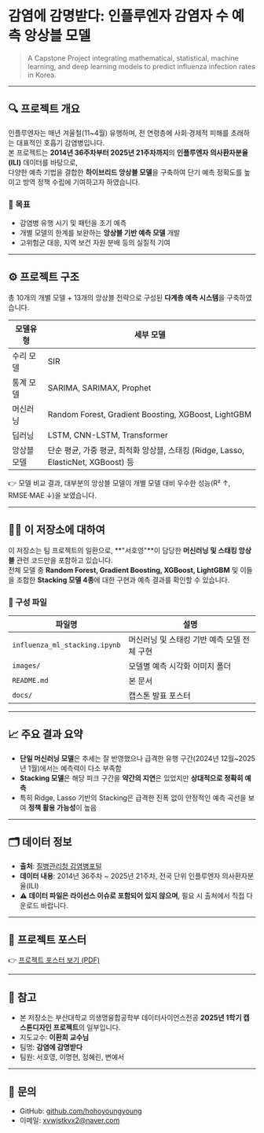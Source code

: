 # 감염에 감명받다: 인플루엔자 감염자 수 예측 앙상블 모델

> A Capstone Project integrating mathematical, statistical, machine learning, and deep learning models to predict influenza infection rates in Korea.

---

## 🔍 프로젝트 개요

인플루엔자는 매년 겨울철(11~4월) 유행하며, 전 연령층에 사회·경제적 피해를 초래하는 대표적인 호흡기 감염병입니다.  
본 프로젝트는 **2014년 36주차부터 2025년 21주차까지**의 **인플루엔자 의사환자분율(ILI)** 데이터를 바탕으로,  
다양한 예측 기법을 결합한 **하이브리드 앙상블 모델**을 구축하여 단기 예측 정확도를 높이고 방역 정책 수립에 기여하고자 하였습니다.

### 🎯 목표
- 감염병 유행 시기 및 패턴을 조기 예측
- 개별 모델의 한계를 보완하는 **앙상블 기반 예측 모델** 개발
- 고위험군 대응, 지역 보건 자원 분배 등의 실질적 기여

---

## ⚙ 프로젝트 구조

총 10개의 개별 모델 + 13개의 앙상블 전략으로 구성된 **다계층 예측 시스템**을 구축하였습니다.

| 모델유형     | 세부 모델                                                         |
|------------|------------------------------------------------------------------|
| 수리 모델   | SIR                                                               |
| 통계 모델   | SARIMA, SARIMAX, Prophet                                          |
| 머신러닝     | Random Forest, Gradient Boosting, XGBoost, LightGBM             |
| 딥러닝       | LSTM, CNN-LSTM, Transformer                                      |
| 앙상블 모델 | 단순 평균, 가중 평균, 최적화 앙상블, 스태킹 (Ridge, Lasso, ElasticNet, XGBoost) 등 |

👉 모델 비교 결과, 대부분의 앙상블 모델이 개별 모델 대비 우수한 성능(R² ↑, RMSE·MAE ↓)을 보였습니다.

---

## 👩‍💻 이 저장소에 대하여

이 저장소는 팀 프로젝트의 일환으로, **"서호영"**이 담당한 **머신러닝 및 스태킹 앙상블** 관련 코드만을 포함하고 있습니다.  
전체 모델 중 **Random Forest, Gradient Boosting, XGBoost, LightGBM** 및 이들을 조합한 **Stacking 모델 4종**에 대한 구현과 예측 결과를 확인할 수 있습니다.

### 📂 구성 파일
| 파일명                          | 설명                                          |
|-------------------------------|---------------------------------------------|
| `influenza_ml_stacking.ipynb` | 머신러닝 및 스태킹 기반 예측 모델 전체 구현 |
| `images/`                     | 모델별 예측 시각화 이미지 폴더              |
| `README.md`                   | 본 문서                                      |
| `docs/`                       | 캡스톤 발표 포스터                                      |
---

## 📈 주요 결과 요약

- **단일 머신러닝 모델**은 추세는 잘 반영했으나 급격한 유행 구간(2024년 12월~2025년 1월)에서는 예측력이 다소 부족함
- **Stacking 모델**은 해당 피크 구간을 **약간의 지연**은 있었지만 **상대적으로 정확히 예측**
- 특히 Ridge, Lasso 기반의 Stacking은 급격한 진폭 없이 안정적인 예측 곡선을 보여 **정책 활용 가능성**이 높음

---

## 🗂 데이터 정보

- **출처**: [질병관리청 감염병포털](https://www.kdca.go.kr/npt/biz/npp/iss/statisListMain.do)
- **데이터 내용**: 2014년 36주차 ~ 2025년 21주차, 전국 단위 인플루엔자 의사환자분율(ILI)
- ⚠️ **데이터 파일은 라이선스 이슈로 포함되어 있지 않으며**, 필요 시 출처에서 직접 다운로드 바랍니다.

---

## 📎 프로젝트 포스터

👉 [프로젝트 포스터 보기 (PDF)](docs/포스터_감염에감명받다.pdf)

---
## 📌 참고

- 본 저장소는 부산대학교 의생명융합공학부 데이터사이언스전공 **2025년 1학기 캡스톤디자인 프로젝트**의 일부입니다.
- 지도교수: **이환희 교수님**
- 팀명: **감염에 감명받다**
- 팀원: 서호영, 이명현, 정혜린, 변예서

---

## 📮 문의

- GitHub: [github.com/hohoyoungyoung](https://github.com/hohoyoungyoung)  
- 이메일: xvwjstkvx2@naver.com
